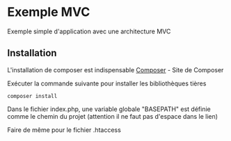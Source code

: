 # Exemple MVC

Exemple simple d'application avec une architecture MVC

## Installation

L'installation de composer est indispensable
[Composer](https://getcomposer.org/) - Site de Composer

Exécuter la commande suivante pour installer les bibliothèques tières

```
composer install
```

Dans le fichier index.php, une variable globale "BASEPATH" est définie comme le chemin du projet (attention il ne faut pas d'espace dans le lien)

Faire de même pour le fichier .htaccess